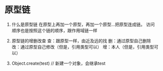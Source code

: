 # 原型链
1. 什么是原型链
    在原型上再加一个原型，再加一个原型...把原型连成链。
    访问顺序也是按照这个链的顺序，跟作用域链一样

2. 原型链的增删改查
    查：跟原型一样，由近及远的找
    删：通过原型自己删除
    改：通过原型自己修改（但是，引用类型可以）
    增：本人（但是，引用类型可以）

3. Object.create(test) // 新建一个对象，会继承test
